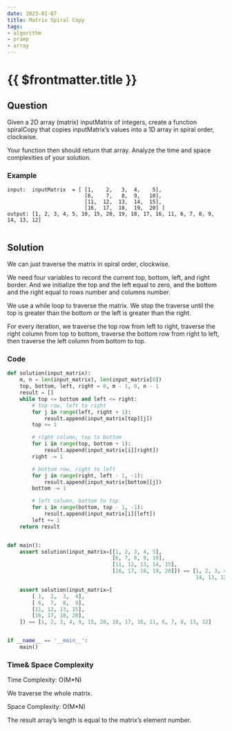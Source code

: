 ```yaml
---
date: 2023-01-07
title: Matrix Spiral Copy
tags:
- algorithm
- pramp 
- array
---
```

# {{ $frontmatter.title }}

## Question

Given a 2D array (matrix) inputMatrix of integers, create a function spiralCopy that copies inputMatrix’s values into a 1D array in spiral order, clockwise.

Your function then should return that array. Analyze the time and space complexities of your solution.




### Example
```
input:  inputMatrix  = [ [1,    2,   3,  4,    5],
                         [6,    7,   8,  9,   10],
                         [11,  12,  13,  14,  15],
                         [16,  17,  18,  19,  20] ]
output: [1, 2, 3, 4, 5, 10, 15, 20, 19, 18, 17, 16, 11, 6, 7, 8, 9, 14, 13, 12]


```

## Solution 

We can just traverse the matrix in spiral order, clockwise. 

We need four variables to record the current top, bottom, left, and right border.
And we initialize the top and the left equal to zero, and the bottom and the right equal to rows number and columns number.

We use a while loop to traverse the matrix. We stop the traverse until the top is greater than the bottom or the left is greater than the right.

For every iteration, we traverse the top row from left to right, traverse the right column from top to bottom, traverse the bottom row from right to left, then traverse the left column from bottom to top.









### Code
```python
def solution(input_matrix):
    m, n = len(input_matrix), len(input_matrix[0])
    top, bottom, left, right = 0, m - 1, 0, n - 1
    result = []
    while top <= bottom and left <= right:
        # top row, left to right
        for j in range(left, right + 1):
            result.append(input_matrix[top][j])
        top += 1

        # right column, top to bottom
        for i in range(top, bottom + 1):
            result.append(input_matrix[i][right])
        right -= 1

        # bottom row, right to left
        for j in range(right, left - 1, -1):
            result.append(input_matrix[bottom][j])
        bottom -= 1

        # left column, bottom to top
        for i in range(bottom, top - 1, -1):
            result.append(input_matrix[i][left])
        left += 1
    return result


def main():
    assert solution(input_matrix=[[1, 2, 3, 4, 5],
                                  [6, 7, 8, 9, 10],
                                  [11, 12, 13, 14, 15],
                                  [16, 17, 18, 19, 20]]) == [1, 2, 3, 4, 5, 10, 15, 20, 19, 18, 17, 16, 11, 6, 7, 8, 9,
                                                             14, 13, 12]

    assert solution(input_matrix=[
        [ 1,  2,  3,  4],
        [ 6,  7,  8,  9],
        [11, 12, 13, 15],
        [16, 17, 18, 20],
    ]) == [1, 2, 3, 4, 9, 15, 20, 18, 17, 16, 11, 6, 7, 8, 13, 12]


if __name__ == '__main__':
    main()

```

### Time& Space Complexity

Time Complexity: O(M*N)

We traverse the whole matrix.

Space Complexity: O(M*N)

The result array’s length is equal to the matrix’s element number.















